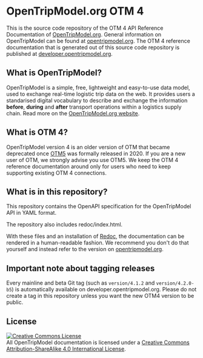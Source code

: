 # OpenTripModel.org OTM 4

This is the source code repository of the OTM 4 API Reference Documentation of
[OpenTripModel.org](https://opentripmodel.org). General information on
OpenTripModel can be found at
[opentripmodel.org](https://opentripmodel.org). The OTM 4
reference documentation that is generated out of this source code repository is
published at [developer.opentripmodel.org](https://developer.opentripmodel.org).

## What is OpenTripModel?

OpenTripModel is a simple, free, lightweight and easy-to-use data model, used to
exchange real-time logistic trip data on the web. It provides users a
standarised digital vocabulary to describe and exchange the information
**before**, **during** and **after** transport operations within a logistics
supply chain. Read more on the
[OpenTripModel.org website](https://opentripmodel.org).

## What is OTM 4?

OpenTripModel version 4 is an older version of OTM that became deprecated once
[OTM5](https://otm5.opentripmodel.org/) was formally released in 2020. If you are
a new user of OTM, we strongly advise you use OTM5. We keep the OTM 4 reference
documentation around only for users who need to keep supporting existing OTM 4
connections.

## What is in this repository?

This repository contains the OpenAPI specification for the OpenTripModel API in
YAML format.

The repository also includes redoc/index.html.

With these files and an installation of [Redoc](https://github.com/Rebilly/ReDoc),
the documentation can be rendered in a human-readable fashion. We recommend you don't do that yourself and instead
refer to the version on [opentripmodel.org](https://opentripmodel.org).

## Important note about tagging releases

Every mainline and beta Git tag (such as `version/4.1.2` and `version/4.2.0-b5`) is automatically available on 
developer.opentripmodel.org. Please do not create a tag in this repository unless you want the new OTM4
version to be public.

## License

<a rel="license" href="http://creativecommons.org/licenses/by-sa/4.0/"><img alt="Creative Commons License" style="border-width:0" src="https://i.creativecommons.org/l/by-sa/4.0/88x31.png" /></a><br />
All OpenTripModel documentation is licensed under
a <a rel="license" href="http://creativecommons.org/licenses/by-sa/4.0/">Creative Commons Attribution-ShareAlike 4.0
International License</a>.
